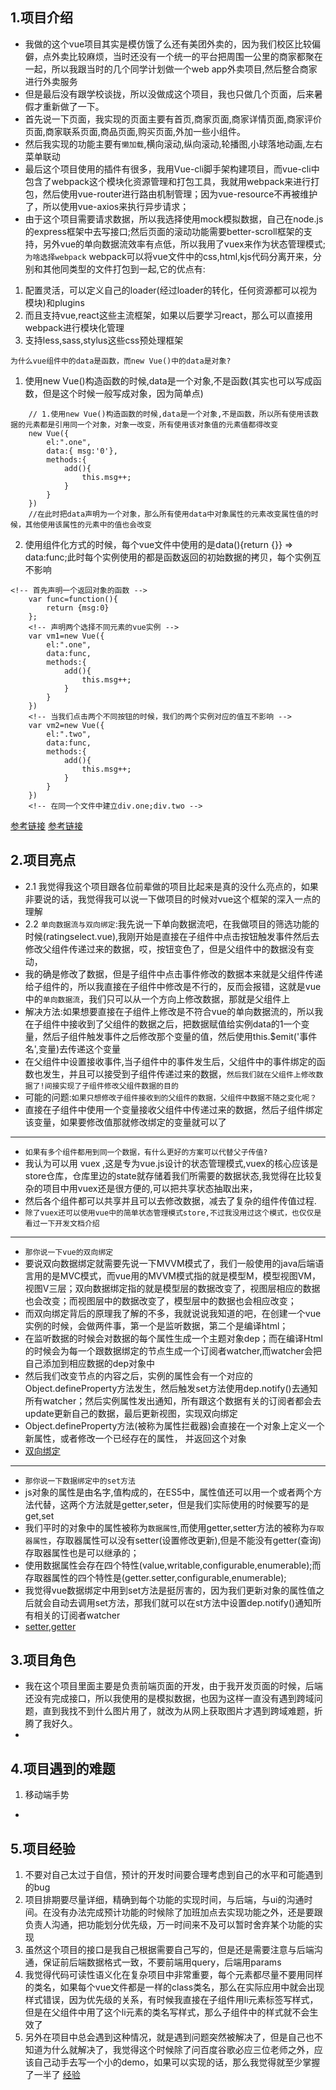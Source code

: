 ## 1.项目介绍
* 我做的这个vue项目其实是模仿饿了么还有美团外卖的，因为我们校区比较偏僻，点外卖比较麻烦，当时还没有一个统一的平台把周围一公里的商家都聚在一起，所以我跟当时的几个同学计划做一个web app外卖项目,然后整合商家进行外卖服务
* 但是最后没有跟学校谈拢，所以没做成这个项目，我也只做几个页面，后来暑假才重新做了一下。
* 首先说一下页面，我实现的页面主要有首页,商家页面,商家详情页面,商家评价页面,商家联系页面,商品页面,购买页面,外加一些小组件。
* 然后我实现的功能主要有`懒加载`,横向滚动,纵向滚动,轮播图,小球落地动画,左右菜单联动
* 最后这个项目使用的插件有很多，我用Vue-cli脚手架构建项目，而vue-cli中包含了webpack这个模块化资源管理和打包工具，我就用webpack来进行打包，然后使用vue-router进行路由机制管理；因为vue-resource不再被维护了，所以使用vue-axios来执行异步请求；
* 由于这个项目需要请求数据，所以我选择使用mock模拟数据，自己在node.js的express框架中去写接口;然后页面的滚动功能需要better-scroll框架的支持，另外vue的单向数据流效率有点低，所以我用了vuex来作为状态管理模式;
`为啥选择webpack`
webpack可以将vue文件中的css,html,kjs代码分离开来，分别和其他同类型的文件打包到一起,它的优点有:
1. 配置灵活，可以定义自己的loader(经过loader的转化，任何资源都可以视为模块)和plugins
2. 而且支持vue,react这些主流框架，如果以后要学习react，那么可以直接用webpack进行模块化管理
3. 支持less,sass,stylus这些css预处理框架

`为什么vue组件中的data是函数，而new Vue()中的data是对象?`
1. 使用new Vue()构造函数的时候,data是一个对象,不是函数(其实也可以写成函数，但是这个时候一般写成对象，因为简单点)
```
	// 1.使用new Vue()构造函数的时候,data是一个对象,不是函数，所以所有使用该数据的元素都是引用同一个对象，对象一改变，所有使用该对象值的元素值都得改变
	new Vue({
		el:".one",
		data:{ msg:'0'},
		methods:{
			add(){
				this.msg++;
			}
		}
	})
	//在此时把data声明为一个对象，那么所有使用data中对象属性的元素改变属性值的时候，其他使用该属性的元素中的值也会改变
```

2. 使用组件化方式的时候，每个vue文件中使用的是data(){return {}} => data:func;此时每个实例使用的都是函数返回的初始数据的拷贝，每个实例互不影响
```
<!-- 首先声明一个返回对象的函数 -->
	var func=function(){
		return {msg:0}
	};
	<!-- 声明两个选择不同元素的vue实例 -->
	var vm1=new Vue({
		el:".one",
		data:func,
		methods:{
			add(){
				this.msg++;
			}
		}
	})
	<!-- 当我们点击两个不同按钮的时候，我们的两个实例对应的值互不影响 -->
	var vm2=new Vue({
		el:".two",
		data:func,
		methods:{
			add(){
				this.msg++;
			}
		}
	})
	<!-- 在同一个文件中建立div.one;div.two -->
```
[参考链接](https://blog.csdn.net/qq_33576343/article/details/82793894)
[参考链接](https://www.cnblogs.com/wangjiachen666/p/9876266.html)


## 2.项目亮点
* 2.1 我觉得我这个项目跟各位前辈做的项目比起来是真的没什么亮点的，如果非要说的话，我觉得我可以说一下做项目的时候对vue这个框架的深入一点的理解
* 2.2 `单向数据流与双向绑定`:我先说一下单向数据流吧，在我做项目的筛选功能的时候(ratingselect.vue),我刚开始是直接在子组件中点击按钮触发事件然后去修改父组件传递过来的数据，哎，按钮变色了，但是父组件中的数据没有变动，
* 我的确是修改了数据，但是子组件中点击事件修改的数据本来就是父组件传递给子组件的，所以我直接在子组件中修改是不行的，反而会报错，这就是vue中的`单向数据流`，我们只可以从一个方向上修改数据，那就是父组件上
* 解决方法:如果想要直接在子组件上修改是不符合vue的单向数据流的，所以我在子组件中接收到了父组件的数据之后，把数据赋值给实例data的1一个变量，然后子组件触发事件之后修改那个变量的值，然后使用this.$emit('事件名',变量)去传递这个变量
* 在父组件中设置接收事件,当子组件中的事件发生后，父组件中的事件绑定的函数也发生，并且可以接受到子组件传递过来的数据，`然后我们就在父组件上修改数据了!间接实现了子组件修改父组件数据的目的`
* 可能的问题:`如果只想修改子组件接收到的父组件的数据，父组件中数据不随之变化呢？`
* 直接在子组件中使用一个变量接收父组件中传递过来的数据，然后子组件绑定该变量，如果要修改值那就修改绑定的变量就可以了
---
* `如果有多个组件都用到同一个数据，有什么更好的方案可以代替父子传值?`
* 我认为可以用 vuex ,这是专为vue.js设计的状态管理模式,vuex的核心应该是store仓库，仓库里边的state就存储着我们所需要的数据状态,我觉得在比较复杂的项目中用vuex还是很方便的,可以把共享状态抽取出来，
* 然后各个组件都可以共享并且可以去修改数据，减去了复杂的组件传值过程.
* `除了vuex还可以使用vue中的简单状态管理模式store,不过我没用过这个模式，也仅仅是看过一下开发文档介绍`
---
* `那你说一下vue的双向绑定`
* 要说双向数据绑定就需要先说一下MVVM模式了，我们一般使用的java后端语言用的是MVC模式，而vue用的MVVM模式指的就是模型M，模型视图VM，视图V三层；双向数据绑定指的就是模型层的数据改变了，视图层相应的数据也会改变；而视图层中的数据改变了，模型层中的数据也会相应改变；
* 而双向绑定背后的原理我了解的不多，我就说说我知道的吧，在创建一个vue实例的时候，会做两件事，第一个是监听数据，第二个是编译html；
* 在监听数据的时候会对数据的每个属性生成一个主题对象dep；而在编译Html的时候会为每一个跟数据绑定的节点生成一个订阅者watcher,而watcher会把自己添加到相应数据的dep对象中
* 然后我们改变节点的内容之后，实例的属性会有一个对应的Object.defineProperty方法发生，然后触发set方法使用dep.notify()去通知所有watcher；然后实例属性发出通知，所有跟这个数据有关的订阅者都会去update更新自己的数据，最后更新视图，实现双向绑定
* Object.defineProperty方法(被称为属性拦截器)会直接在一个对象上定义一个新属性，或者修改一个已经存在的属性， 并返回这个对象
* [双向绑定](https://www.cnblogs.com/libin-1/p/6893712.html)
---
* `那你说一下数据绑定中的set方法`
* js对象的属性是由名字,值构成的，在ES5中，属性值还可以用一个或者两个方法代替，这两个方法就是getter,seter，但是我们实际使用的时候要写的是get,set
* 我们平时的对象中的属性被称为`数据属性`,而使用getter,setter方法的被称为`存取器属性`，存取器属性可以没有setter(设置修改更新),但是不能没有getter(查询)存取器属性也是可以继承的；
* 使用数据属性会存在四个特性(value,writable,configurable,enumerable);而存取器属性的四个特性是(getter.setter,configurable,enumerable);
* 我觉得vue数据绑定中用到set方法是挺厉害的，因为我们更新对象的属性值之后就会自动去调用set方法，那我们就可以在st方法中设置dep.notify()通知所有相关的订阅者watcher
* [setter,getter](https://blog.csdn.net/u012510478/article/details/54312482)

## 3.项目角色
* 我在这个项目里面主要是负责前端页面的开发，由于我开发页面的时候，后端还没有完成接口，所以我使用的是模拟数据，也因为这样一直没有遇到跨域问题，直到我找不到什么图片用了，就改为从网上获取图片才遇到跨域难题，折腾了我好久。
* 

## 4.项目遇到的难题
1. 移动端手势
* 


## 5.项目经验
1. 不要对自己太过于自信，预计的开发时间要合理考虑到自己的水平和可能遇到的bug
2. 项目排期要尽量详细，精确到每个功能的实现时间，与后端，与ui的沟通时间。在没有办法完成预计功能的时候除了加班加点去实现功能之外，还是要跟负责人沟通，把功能划分优先级，万一时间来不及可以暂时舍弃某个功能的实现
3. 虽然这个项目的接口是我自己根据需要自己写的，但是还是需要注意与后端沟通，保证前后端数据格式一致，不要前端用query，后端用params
4. 我觉得代码可读性语义化在复杂项目中非常重要，每个元素都尽量不要用同样的类名，如果每个vue文件都是一样的class类名，那么在实际应用中就会出现样式错误，因为优先级的关系，有时候我直接在子组件用li元素标签写样式，但是在父组件中用了这个li元素的类名写样式，那么子组件中的样式就不会生效了
5. 另外在项目中总会遇到这种情况，就是遇到问题突然被解决了，但是自己也不知道为什么就解决了，我觉得这个时候除了问百度谷歌必应三位老师之外，应该自己动手去写一个小的demo，如果可以实现的话，那么我觉得就至少掌握了一半了
[经验](https://www.jianshu.com/p/640eae09539b)